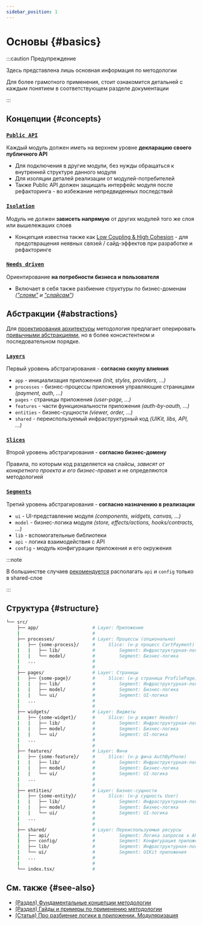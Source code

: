 ```yaml
---
sidebar_position: 1
---
```


# Основы {#basics}

:::caution Предупреждение

Здесь представлена лишь основная информация по методологии

Для более грамотного применения, стоит ознакомится детальней с каждым понятием в соответствующем разделе документации

:::

## Концепции {#concepts}

### [`Public API`][refs-public-api]

Каждый модуль должен иметь на верхнем уровне **декларацию своего публичного API**

- Для подключения в другие модули, без нужды обращаться к внутренней структуре данного модуля
- Для изоляции деталей реализации от модулей-потребителей
- Также Public API должен защищать интерфейс модуля после рефакторинга - во избежание непредвиденных последствий

### [`Isolation`][refs-isolation]

Модуль не должен **зависеть напрямую** от других модулей того же слоя или вышележаших слоев

- Концепция известна также как [Low Coupling & High Cohesion][refs-low-coupling] - для предотвращения неявных связей / сайд-эффектов при разработке и рефакторинге

### [`Needs driven`][refs-needs-driven]

Ориентирование **на потребности бизнеса и пользователя**

- Включает в себя также разбиение структуры по бизнес-доменам *(["слоям"][refs-splitting-layers] и ["слайсам"][refs-splitting-slices])*

## Абстракции {#abstractions}

Для [проектирования архитектуры][refs-splitting] методология предлагает оперировать [привычными абстракциями][refs-adaptability], но в более консистентном и последовательном порядке.

### [`Layers`][refs-splitting-layers]

Первый уровень абстрагирования - **согласно скоупу влияния**

- `app` - инициализация приложения *(init, styles, providers, ...)*
- `processes` - бизнес-процессы приложения управляющие страницами *(payment, auth, ...)*
- `pages` - страницы приложения *(user-page, ...)*
- `features` - части функциональности приложения  *(auth-by-oauth, ...)*
- `entities` - бизнес-сущности *(viewer, order, ...)*
- `shared` - переиспользуемый инфраструктурный код *(UIKit, libs, API, ...)*

### [`Slices`][refs-splitting-slices]

Второй уровень абстрагирования - **согласно бизнес-домену**

Правила, по которым код разделяется на слайсы, *зависят от конкретного проекта и его бизнес-правил* и не определяются методологией

### [`Segments`][refs-splitting-segments]

Третий уровень абстрагирования - **согласно назначению в реализации**

- `ui` - UI-представление модуля *(components, widgets, canvas, ...)*
- `model` - бизнес-логика модуля *(store, effects/actions, hooks/contracts, ...)*
- `lib` - вспомогательные библиотеки
- `api` - логика взаимодействия с API
- `config` - модуль конфигурации приложения и его окружения

:::note

В большинстве случаев [рекомендуется][ext-disc-api] располагать `api` и `config` только в shared-слое

:::

## Структура {#structure}

```sh
└── src/
    ├── app/                    # Layer: Приложение
    |                           #
    ├── processes/              # Layer: Процессы (опционально)
    |   ├── {some-process}/     #     Slice: (н-р процесс CartPayment)
    |   |   ├── lib/            #         Segment: Инфраструктурная-логика (helpers/utils)
    |   |   └── model/          #         Segment: Бизнес-логика
    |   ...                     #
    |                           #
    ├── pages/                  # Layer: Страницы
    |   ├── {some-page}/        #     Slice: (н-р страница ProfilePage)
    |   |   ├── lib/            #         Segment: Инфраструктурная-логика (helpers/utils)
    |   |   ├── model/          #         Segment: Бизнес-логика
    |   |   └── ui/             #         Segment: UI-логика
    |   ...                     #
    |                           #
    ├── widgets/                # Layer: Виджеты
    |   ├── {some-widget}/      #     Slice: (н-р виджет Header)
    |   |   ├── lib/            #         Segment: Инфраструктурная-логика (helpers/utils)
    |   |   ├── model/          #         Segment: Бизнес-логика
    |   |   └── ui/             #         Segment: UI-логика
    |   ...                     #
    |                           #
    ├── features/               # Layer: Фичи
    |   ├── {some-feature}/     #     Slice: (н-р фича AuthByPhone)
    |   |   ├── lib/            #         Segment: Инфраструктурная-логика (helpers/utils)
    |   |   ├── model/          #         Segment: Бизнес-логика
    |   |   └── ui/             #         Segment: UI-логика
    |   ...                     #
    |                           #
    ├── entities/               # Layer: Бизнес-сущности
    |   ├── {some-entity}/      #     Slice: (н-р сущность User)
    |   |   ├── lib/            #         Segment: Инфраструктурная-логика (helpers/utils)
    |   |   ├── model/          #         Segment: Бизнес-логика
    |   |   └── ui/             #         Segment: UI-логика
    |   ...                     #
    |                           #
    ├── shared/                 # Layer: Переиспользуемые ресурсы
    |   ├── api/                #         Segment: Логика запросов к API
    |   ├── config/             #         Segment: Конфигурация приложения
    |   ├── lib/                #         Segment: Инфраструктурная-логика приложения
    |   └── ui/                 #         Segment: UIKit приложения
    |   ...                     #
    |                           #
    └── index.tsx/              #
```

## См. также {#see-also}

- [(Раздел) Фундаментальные концепции методологии][refs-concepts]
- [(Раздел) Гайды и примеры по применению методологии][refs-guides]
- [(Статья) Про разбиение логики в приложении. Модуляризация][refs-splitting]

[ext-disc-api]: https://github.com/feature-sliced/documentation/discussions/66

[refs-concepts]: /docs/concepts
[refs-public-api]: /docs/concepts/public-api
[refs-isolation]: /docs/concepts/cross-communication
[refs-needs-driven]: /docs/concepts/needs-driven
[refs-adaptability]: /docs/concepts/naming-adaptability

[refs-splitting]: /docs/concepts/app-splitting
[refs-splitting-layers]: /docs/concepts/app-splitting#group-layers
[refs-splitting-slices]: /docs/concepts/app-splitting#group-slices
[refs-splitting-segments]: /docs/concepts/app-splitting#group-segments

[refs-guides]: /docs/guides
[refs-low-coupling]: /docs/concepts/low-coupling

